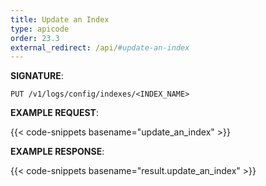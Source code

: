 ```yaml
---
title: Update an Index
type: apicode
order: 23.3
external_redirect: /api/#update-an-index
---
```



**SIGNATURE**:


`PUT /v1/logs/config/indexes/<INDEX_NAME>`


**EXAMPLE REQUEST**:


{{< code-snippets basename="update_an_index" >}}


**EXAMPLE RESPONSE**:


{{< code-snippets basename="result.update_an_index" >}}
